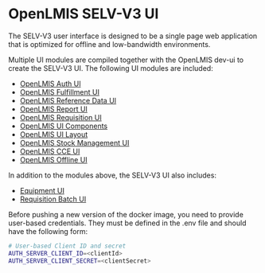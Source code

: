 # OpenLMIS SELV-V3 UI
The SELV-V3 user interface is designed to be a single page web application that is optimized for offline and low-bandwidth environments.

Multiple UI modules are compiled together with the OpenLMIS dev-ui to create the SELV-V3 UI. The following UI modules are included:
- [OpenLMIS Auth UI](https://github.com/OpenLMIS/openlmis-auth-ui)
- [OpenLMIS Fulfillment UI](https://github.com/OpenLMIS/openlmis-fulfillment-ui)
- [OpenLMIS Reference Data UI](https://github.com/OpenLMIS/openlmis-referencedata-ui)
- [OpenLMIS Report UI](https://github.com/OpenLMIS/openlmis-report-ui)
- [OpenLMIS Requisition UI](https://github.com/OpenLMIS/openlmis-requisition-ui)
- [OpenLMIS UI Components](https://github.com/OpenLMIS/openlmis-ui-components)
- [OpenLMIS UI Layout](https://github.com/OpenLMIS/openlmis-ui-layout)
- [OpenLMIS Stock Management UI](https://github.com/OpenLMIS/openlmis-stockmanagement-ui)
- [OpenLMIS CCE UI](https://github.com/OpenLMIS/openlmis-cce-ui)
- [OpenLMIS Offline UI](https://github.com/OpenLMIS/openlmis-offline-ui)

In addition to the modules above, the SELV-V3 UI also includes:
- [Equipment UI](https://github.com/villagereach/openlmis-equipment-ui)
- [Requisition Batch UI](https://github.com/villagereach/selv-v3-requisition-batch-ui)

Before pushing a new version of the docker image, you need to provide user-based credentials. They must be defined in the .env file and should have the following form:
```bash
# User-based Client ID and secret
AUTH_SERVER_CLIENT_ID=<clientId>
AUTH_SERVER_CLIENT_SECRET=<clientSecret>
```
